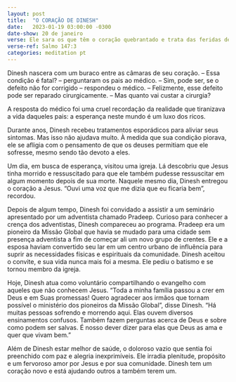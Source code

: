 ```yaml
---
layout: post
title:  "O CORAÇÃO DE DINESH"
date:   2023-01-19 03:00:00 -0300
date-show: 20 de janeiro
verse: Ele sara os que têm o coração quebrantado e trata das feridas deles.
verse-ref: Salmo 147:3
categories: meditation pt
---
```


Dinesh nascera com um buraco entre as câmaras de seu coração.
– Essa condição é fatal? – perguntaram os pais ao médico.
– Sim, pode ser, se o defeito não for corrigido – respondeu o médico. – Felizmente, esse defeito pode ser reparado cirurgicamente.
– Mas quanto vai custar a cirurgia?

A resposta do médico foi uma cruel recordação da realidade que tiranizava a vida daqueles pais: a esperança neste mundo é um luxo dos ricos.

Durante anos, Dinesh recebeu tratamentos esporádicos para aliviar seus sintomas. Mas isso não ajudava muito. À medida que sua condição piorava, ele se afligia com o pensamento de que os deuses permitiam que ele sofresse, mesmo sendo tão devoto a eles.

Um dia, em busca de esperança, visitou uma igreja. Lá descobriu que Jesus tinha morrido e ressuscitado para que ele também pudesse ressuscitar em algum momento depois de sua morte. Naquele mesmo dia, Dinesh entregou o coração a Jesus. “Ouvi uma voz que me dizia que eu ficaria bem”, recordou.

Depois de algum tempo, Dinesh foi convidado a assistir a um seminário apresentado por um adventista chamado Pradeep. Curioso para conhecer a crença dos adventistas, Dinesh compareceu ao programa. Pradeep era um pioneiro da Missão Global que havia se mudado para uma cidade sem presença adventista a fim de começar ali um novo grupo de crentes. Ele e a esposa haviam convertido seu lar em um centro urbano de influência para suprir as necessidades físicas e espirituais da comunidade. Dinesh aceitou o convite, e sua vida nunca mais foi a mesma. Ele pediu o batismo e se tornou membro da igreja.

Hoje, Dinesh atua como voluntário compartilhando o evangelho com aqueles que não conhecem Jesus. “Toda a minha família passou a crer em Deus e em Suas promessas! Quero agradecer aos irmãos que tornam possível o ministério dos pioneiros da Missão Global”, disse Dinesh. “Há muitas pessoas sofrendo e morrendo aqui. Elas ouvem diversos ensinamentos confusos. Também fazem perguntas acerca de Deus e sobre como podem ser salvas. É nosso dever dizer para elas que Deus as ama e quer que vivam bem.”

Além de Dinesh estar melhor de saúde, o doloroso vazio que sentia foi preenchido com paz e alegria inexprimíveis. Ele irradia plenitude, propósito e um fervoroso amor por Jesus e por sua comunidade. Dinesh tem um coração novo e está ajudando outros a também terem um.

